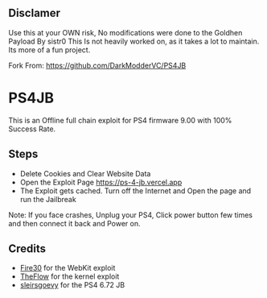 ## Disclamer
Use this at your OWN risk, No modifications were done to the Goldhen Payload By sistr0
This Is not heavily worked on, as it takes a lot to maintain. Its more of a fun project.

Fork From: https://github.com/DarkModderVC/PS4JB
# PS4JB
This is an Offline full chain exploit for PS4 firmware 9.00 with 100% Success Rate.

## Steps

* Delete Cookies and Clear Website Data
* Open the Exploit Page https://ps-4-jb.vercel.app
* The Exploit gets cached. Turn off the Internet and Open the page and run the Jailbreak

Note: If you face crashes, Unplug your PS4, Click power button few times and then connect it back and Power on.

## Credits

* [Fire30](https://github.com/Fire30/bad_hoist) for the WebKit exploit
* [TheFlow](https://hackerone.com/reports/826026) for the kernel exploit
* [sleirsgoevy](https://github.com/sleirsgoevy/ps4jb) for the PS4 6.72 JB
